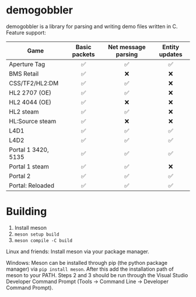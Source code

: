 # demogobbler

demogobbler is a library for parsing and writing demo files written in C. Feature support:


| Game                | Basic packets | Net message parsing | Entity updates |
| --------------------- | :-------------: | :-------------------: | :--------------: |
| Aperture Tag        |      ✅      |         ✅         |       ✅       |
| BMS Retail          |      ✅      |         ❌         |       ❌       |
| CSS/TF2/HL2:DM      |      ✅      |         ✅         |       ❌       |
| HL2 2707 (OE)       |      ✅      |         ✅         |       ❌       |
| HL2 4044 (OE)       |      ✅      |         ❌         |       ❌       |
| HL2 steam           |      ✅      |         ✅         |       ❌       |
| HL:Source steam     |      ✅      |         ❌         |       ❌       |
| L4D1                |      ✅      |         ✅         |       ✅       |
| L4D2                |      ✅      |         ✅         |       ✅       |
| Portal 1 3420, 5135 |      ✅      |         ✅         |       ✅       |
| Portal 1 steam      |      ✅      |         ✅         |       ❌       |
| Portal 2            |      ✅      |         ✅         |       ✅       |
| Portal: Reloaded    |      ✅      |         ✅         |       ✅       |

# Building

1. Install meson
2. `meson setup build`
3. `meson compile -C build`

Linux and friends:
Install meson via your package manager.

Windows:
Meson can be installed through pip (the python package manager) via `pip install meson`. After this add the installation path of meson to your PATH. Steps 2 and 3 should be run through the Visual Studio Developer Command Prompt (Tools -> Command Line -> Developer Command Prompt).
